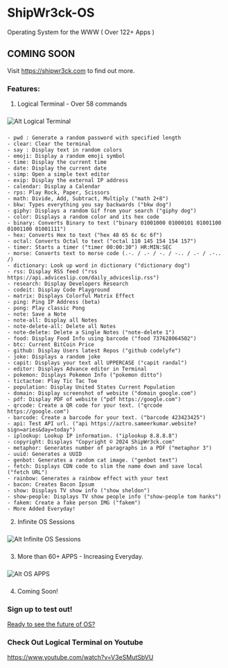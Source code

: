 # ShipWr3ck-OS
Operating System for the WWW ( Over 122+ Apps )
## COMING SOON
Visit https://shipwr3ck.com to find out more.
### Features:
1. Logical Terminal - Over 58 commands
###
![Alt Logical Terminal](https://i.ibb.co/xH4xpx0/Screenshot-05-09-2024-15-16-21.png)
###
```
- pwd : Generate a random password with specified length
- clear: Clear the terminal
- say : Display text in random colors
- emoji: Display a random emoji symbol
- time: Display the current time
- date: Display the current date
- simp: Open a simple text editor
- exip: Display the external IP address
- calendar: Display a Calendar
- rps: Play Rock, Paper, Scissors
- math: Divide, Add, Subtract, Multiply ("math 2+8")
- bkw: Types everything you say backwards ("bkw dog")
- giphy: Displays a random Gif from your search ("giphy dog")
- color: Displays a random color and its hex code
- binary: Converts Binary to text ("binary 01001000 01000101 01001100 01001100 01001111")
- hex: Converts Hex to text ("hex 48 65 6c 6c 6f")
- octal: Converts Octal to text ("octal 110 145 154 154 157")
- timer: Starts a timer ("timer 00:00:30") HR:MIN:SEC
- morse: Converts text to morse code (.-. / .- / -. / -.. / .- / .-.. /)
- dictionary: Look up word in dictionary ("dictionary dog")
- rss: Display RSS feed ("rss https://api.adviceslip.com/daily_adviceslip.rss")
- research: Display Developers Research
- codeit: Display Code Playground
- matrix: Displays Colorful Matrix Effect
- ping: Ping IP Address (beta)
- pong: Play classic Pong
- note: Save a Note
- note-all: Display all Notes
- note-delete-all: Delete all Notes
- note-delete: Delete a Single Notes ("note-delete 1")
- food: Display Food Info using barcode ("food 737628064502")
- btc: Current BitCoin Price
- github: Display Users latest Repos ("github codelyfe")
- joke: Displays a random joke
- capit: Displays your text all UPPERCASE ("capit randal")
- editor: Displays Advance editor in Terminal
- pokemon: Displays Pokemon Info ("pokemon ditto")
- tictactoe: Play Tic Tac Toe
- population: Display United States Current Population
- domain: Display screenshot of website ("domain google.com")
- pdf: Display PDF of website ("pdf https://google.com")
- qrcode: Create a QR code for your text. ("qrcode https://google.com")
- barcode: Create a barcode for your text. ("barcode 423423425")
- api: Test API url. ("api https://aztro.sameerkumar.website?sign=aries&day=today")
- iplookup: Lookup IP information. ("iplookup 8.8.8.8")
- copyright: Displays "Copyright © 2024 ShipWr3ck.com"
- metaphor: Generates number of paragraphs in a PDF ("metaphor 3")
- uuid: Generates a UUID
- genbot: Generates a random cat image. ("genbot text")
- fetch: Displays CDN code to slim the name down and save local ("fetch URL")
- rainbow: Generates a rainbow effect with your text
- bacon: Creates Bacon Ipsum
- show: Displays TV show info ("show sheldon")
- show-people: Displays TV show people info ("show-people tom hanks")
- fakem: Create a fake person IMG ("fakem")
- More Added Everyday!
```


2. Infinite OS Sessions
### 
![Alt Infinite OS Sessions](https://i.ibb.co/hDMdjQ1/Screenshot-05-09-2024-15-48-17.png)
###
3. More than 60+ APPS - Increasing Everyday.
###
![Alt OS APPS](https://i.ibb.co/hCvJQyZ/image-2024-05-10-085051769.png)
###
4. Coming Soon!

### Sign up to test out!
[Ready to see the future of OS?](https://shipwr3ck.com/sign-up/)
### Check Out Logical Terminal on Youtube
https://www.youtube.com/watch?v=V3eSMutSbVU

